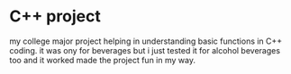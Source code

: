 # C++ project
my college major project helping in understanding basic functions in C++ coding.
it was ony for beverages but i just tested it for alcohol beverages too and it worked made the project fun in my way.
